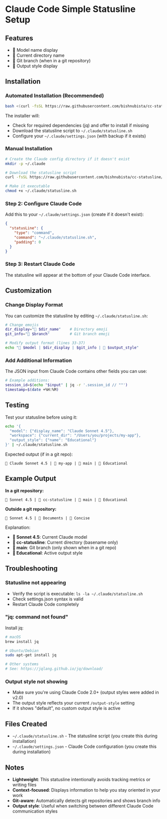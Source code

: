 # Claude Code Simple Statusline Setup

## Features
- 🤖 Model name display
- 📂 Current directory name
- 🌿 Git branch (when in a git repository)
- 📝 Output style display

## Installation

### Automated Installation (Recommended)

```bash
bash <(curl -fsSL https://raw.githubusercontent.com/bishnubista/cc-statusline/main/scripts/install.sh)
```

The installer will:
- Check for required dependencies (jq) and offer to install if missing
- Download the statusline script to `~/.claude/statusline.sh`
- Configure your `~/.claude/settings.json` (with backup if it exists)

### Manual Installation

```bash
# Create the Claude config directory if it doesn't exist
mkdir -p ~/.claude

# Download the statusline script
curl -fsSL https://raw.githubusercontent.com/bishnubista/cc-statusline/main/scripts/statusline.sh -o ~/.claude/statusline.sh

# Make it executable
chmod +x ~/.claude/statusline.sh
```

### Step 2: Configure Claude Code

Add this to your `~/.claude/settings.json` (create if it doesn't exist):

```json
{
  "statusLine": {
    "type": "command",
    "command": "~/.claude/statusline.sh",
    "padding": 0
  }
}
```

### Step 3: Restart Claude Code

The statusline will appear at the bottom of your Claude Code interface.

## Customization

### Change Display Format

You can customize the statusline by editing `~/.claude/statusline.sh`:

```bash
# Change emojis
dir_display="📂 $dir_name"    # Directory emoji
git_info="🌿 $branch"         # Git branch emoji

# Modify output format (lines 33-37)
echo "🤖 $model | $dir_display | $git_info | 📝 $output_style"
```

### Add Additional Information

The JSON input from Claude Code contains other fields you can use:
```bash
# Example additions:
session_id=$(echo "$input" | jq -r '.session_id // ""')
timestamp=$(date +%H:%M)
```

## Testing

Test your statusline before using it:

```bash
echo '{
  "model": {"display_name": "Claude Sonnet 4.5"},
  "workspace": {"current_dir": "/Users/you/projects/my-app"},
  "output_style": {"name": "Educational"}
}' | ~/.claude/statusline.sh
```

Expected output (if in a git repo):
```
🤖 Claude Sonnet 4.5 | 📂 my-app | 🌿 main | 📝 Educational
```

## Example Output

**In a git repository:**
```
🤖 Sonnet 4.5 | 📂 cc-statusline | 🌿 main | 📝 Educational
```

**Outside a git repository:**
```
🤖 Sonnet 4.5 | 📂 Documents | 📝 Concise
```

Explanation:
- **🤖 Sonnet 4.5**: Current Claude model
- **📂 cc-statusline**: Current directory (basename only)
- **🌿 main**: Git branch (only shown when in a git repo)
- **📝 Educational**: Active output style

## Troubleshooting

### Statusline not appearing
- Verify the script is executable: `ls -la ~/.claude/statusline.sh`
- Check settings.json syntax is valid
- Restart Claude Code completely

### "jq: command not found"
Install jq:
```bash
# macOS
brew install jq

# Ubuntu/Debian
sudo apt-get install jq

# Other systems
# See: https://jqlang.github.io/jq/download/
```

### Output style not showing
- Make sure you're using Claude Code 2.0+ (output styles were added in v2.0)
- The output style reflects your current `/output-style` setting
- If it shows "default", no custom output style is active

## Files Created

- `~/.claude/statusline.sh` - The statusline script (you create this during installation)
- `~/.claude/settings.json` - Claude Code configuration (you create this during installation)

## Notes

- **Lightweight**: This statusline intentionally avoids tracking metrics or writing files
- **Context-focused**: Displays information to help you stay oriented in your work
- **Git-aware**: Automatically detects git repositories and shows branch info
- **Output style**: Useful when switching between different Claude Code communication styles
